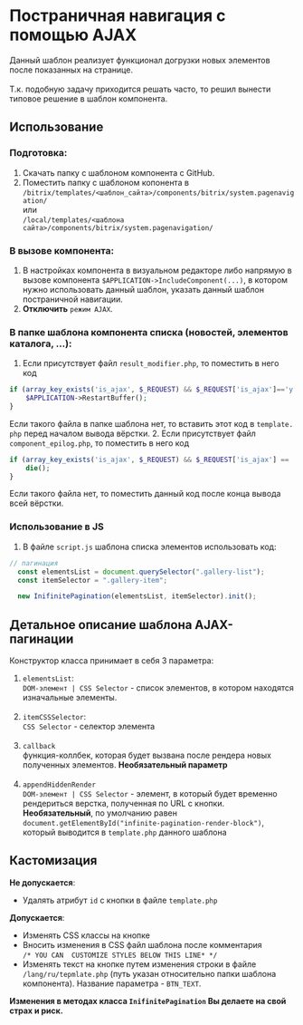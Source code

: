 # Постраничная навигация с помощью AJAX
Данный шаблон реализует функционал догрузки новых элементов после показанных 
на странице.
<br><br>
Т.к. подобную задачу приходится решать часто, то решил вынести типовое 
решение в шаблон компонента. 

## Использование
### Подготовка:
1. Скачать папку с шаблоном компонента с GitHub.
2. Поместить папку с шаблоном копонента в <br>
``/bitrix/templates/<шаблон_сайта>/components/bitrix/system.pagenavigation/``
<br> или <br>
``/local/templates/<шаблона сайта>/components/bitrix/system.pagenavigation/``
### В вызове компонента:
1. В настройках компонента в визуальном редакторе либо напрямую в вызове
   компонента ``$APPLICATION->IncludeComponent(...)``, в котором нужно 
   использовать данный шаблон, указать данный шаблон постраничной навигации.
2. **Отключить** `режим AJAX`.

### В папке шаблона компонента списка (новостей, элементов каталога, ...):
1. Если присутствует файл ``result_modifier.php``, то поместить в него код
```php
if (array_key_exists('is_ajax', $_REQUEST) && $_REQUEST['is_ajax']=='y') {
	$APPLICATION->RestartBuffer();
}
```
Если такого файла в папке шаблона нет, то вставить этот код в ``template.
php`` перед началом вывода вёрстки.
2. Если присутствует файл ``component_epilog.php``, то поместить в него код
```php
if (array_key_exists('is_ajax', $_REQUEST) && $_REQUEST['is_ajax'] == 'y') {
	die();
}
```
Если такого файла нет, то поместить данный код после конца вывода всей вёрстки.
<br>

### Использование в JS
1. В файле ``script.js`` шаблона списка элементов использовать код:
```js
// пагинация
  const elementsList = document.querySelector(".gallery-list");
  const itemSelector = ".gallery-item";

  new InifinitePagination(elementsList, itemSelector).init();
```

## Детальное описание шаблона AJAX-пагинации
Конструктор класса принимает в себя 3 параметра:
1. `elementsList`:<br>
`DOM-элемент | CSS Selector` - список элементов, в котором находятся 
   изначальные элементы.<br><br> 
2. `itemCSSSelector`: <br>
`CSS Selector` - селектор элемента<br><br>
3. `callback`<br>функция-коллбек, которая будет вызвана после рендера новых 
   полученных элементов. **Необязательный параметр**<br><br>
3. `appendHiddenRender`<br>
`DOM-элемент | CSS Selector` - элемент, в который будет временно рендериться 
   верстка, полученная по URL с кнопки. **Необязательный**, по умолчанию 
   равен `document.getElementById("infinite-pagination-render-block")`, 
   который выводится в `template.php` данного шаблона

## Кастомизация
**Не допускается**:
* Удалять атрибут `id` с кнопки в файле `template.php`

**Допускается**:
* Изменять CSS классы на кнопке
* Вносить изменения в CSS файл шаблона после комментария <br>`/* YOU CAN 
  CUSTOMIZE STYLES BELOW THIS LINE* */`
* Изменять текст на кнопке путем изменения строки в файле `/lang/ru/tepmlate.php` 
(путь указан относительно папки шаблона компонента). Название 
  параметра - `BTN_TEXT`.

**Изменения в методах класса `InifinitePagination` Вы делаете на свой страх и 
риск.**